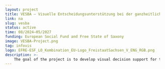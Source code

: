 ```yaml
---
layout: project
title: VESBA – Visuelle Entscheidungsunterstützung bei der ganzheitlichen Planung und Steuerung von Bahnprozessen 
link: na
slug: vesba
status: active
time: 08/2024–05/2027
funding: European Social Fund and Free State of Saxony
image: VESBA-Project.png
tag: infovis
logo: EFRE-ESF_LO_Kombination_EU-Logo_FreistaatSachsen_V_ENG_RGB.png
description: >-
    The goal of the project is to develop visual decision support for the holistic planning and control of railway processes. A central focus is on the perfectly visualised design of the planning cycle, in particular the planning model. The focus is on perfect user interaction, both during the manual creation of the planning and during manual intervention in time-critical operational planning situations. The aim is also to optimise user interaction when using artificial intelligence for automatic planning. The solution must be able to process enormous amounts of data and allow it to be labelled, sorted and filtered. The project mainly addresses interactions with the node network as well as integrated interactions between the node network and the Gantt chart. Long-term planning tasks aim to achieve the best possible global solutions, while the best possible solutions with minimum reaction time should be achieved in the event of failures. Various visual methods are being researched for both problems. The aim is to significantly improve the efficiency, precision and responsiveness of railway process planning through these measures. The team members qualify in visualising complex data structures in an understandable and appealing way and in developing user-friendly tools for decision support.
---
```

